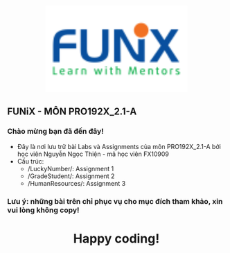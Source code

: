 <p align="center">
    <a href="https://funix.edu.vn">
        <img src="/img/FUNiX-logo.png" alt="FUNiX Logo" height="200px" />
    </a>
</p>

## FUNiX - MÔN PRO192X_2.1-A
### Chào mừng bạn đã đến đây!
- Đây là nơi lưu trữ bài Labs và Assignments của môn PRO192X_2.1-A bởi học viên Nguyễn Ngọc Thiện - mã học viên FX10909
- Cấu trúc:
    - /LuckyNumber/:  Assignment 1
    - /GradeStudent/: Assignment 2
    - /HumanResources/: Assignment 3

### Lưu ý: những bài trên chỉ phục vụ cho mục đích tham khảo, xin vui lòng không copy!

<h1 align="center"> Happy coding! </h1>
